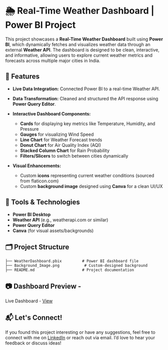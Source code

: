 # 🌦️ Real-Time Weather Dashboard | Power BI Project

This project showcases a **Real-Time Weather Dashboard** built using **Power BI**, which dynamically fetches and visualizes weather data through an external **Weather API**. The dashboard is designed to be clean, interactive, and informative, allowing users to explore current weather metrics and forecasts across multiple major cities in India.

## 🚀 Features

* **Live Data Integration:** Connected Power BI to a real-time Weather API.
* **Data Transformation:** Cleaned and structured the API response using **Power Query Editor**.
* **Interactive Dashboard Components:**

  * **Cards** for displaying key metrics like Temperature, Humidity, and Pressure
  * **Gauges** for visualizing Wind Speed
  * **Line Chart** for Weather Forecast trends
  * **Donut Chart** for Air Quality Index (AQI)
  * **Stacked Column Chart** for Rain Probability
  * **Filters/Slicers** to switch between cities dynamically
* **Visual Enhancements:**

  * Custom **icons** representing current weather conditions (sourced from flaticon.com)
  * Custom **background image** designed using **Canva** for a clean UI/UX

## 🔧 Tools & Technologies

* **Power BI Desktop**
* **Weather API** (e.g., weatherapi.com or similar)
* **Power Query Editor**
* **Canva** (for visual assets/backgrounds)

## 🗂️ Project Structure

```
├── WeatherDashboard.pbix         # Power BI dashboard file
├── Background_Image.png           # Custom-designed background
├── README.md                     # Project documentation
```

## 📷 Dashboard Preview -

Live Dashboard - [View](https://app.powerbi.com/view?r=eyJrIjoiMWU5NGMxMjktMWQwYy00N2MxLWExZmItNWM0ZjFhYmY2NTE5IiwidCI6IjA1MzYzOThhLTNjZGQtNDJjNi1iOGJhLWNjMGUwMGQ3OTI3YyJ9)

## 📬 Let's Connect!

If you found this project interesting or have any suggestions, feel free to connect with me on [LinkedIn](https://www.linkedin.com/in/sssb98/) or reach out via email. I’d love to hear your feedback or discuss ideas!
